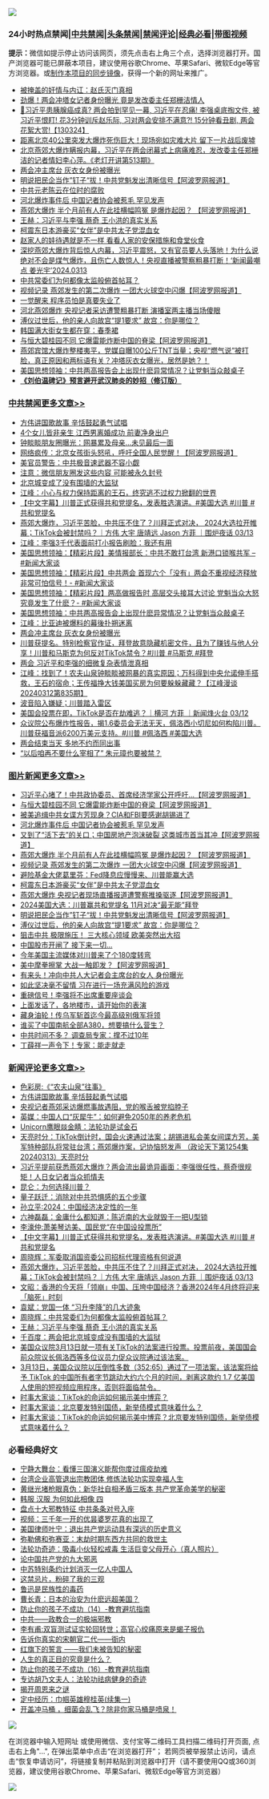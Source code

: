 ![](https://raw.githubusercontent.com/jsvpn/jsproxy/dev/64photo/fqnews-qr.jpg)

<div id="tt">
<h3>24小时热点禁闻|<a href="#%E4%B8%AD%E5%85%B1%E7%A6%81%E9%97%BB%E6%9B%B4%E5%A4%9A%E6%96%87%E7%AB%A0">中共禁闻</a>|<a href="#%E5%9B%BE%E7%89%87%E6%96%B0%E9%97%BB%E6%9B%B4%E5%A4%9A%E6%96%87%E7%AB%A0">头条禁闻</a>|<a href="#%E6%96%B0%E9%97%BB%E8%AF%84%E8%AE%BA%E6%9B%B4%E5%A4%9A%E6%96%87%E7%AB%A0">禁闻评论|<a href="#%E5%BF%85%E7%9C%8B%E7%BB%8F%E5%85%B8%E5%A5%BD%E6%96%87">经典必看</a>|<a href="https://fanb1.xyz/3" target="_blank">带图视频</a></h3>
<div><b>提示：</b>微信如提示停止访问该网页，须先点击右上角三个点，选择浏览器打开。国产浏览器可能已屏蔽本项目，建议使用谷歌Chrome、苹果Safari、微软Edge等官方浏览器。或<a href="%E5%88%B6%E4%BD%9Cgit%E7%A6%81%E9%97%BB%E9%95%9C%E5%83%8F.md">制作本项目的同步镜像</a>，获得一个新的网址来推广。</div>
<ul>

<li><a href="/cnnews/20240313/2012431.md">被掩盖的奸情与内讧：赵氏灭门真相</a></li>
<li><a href="/baitai/20240313/2012413.md">劲爆！两会冲塔女记者身份曝光 竟是发改委主任郑栅洁情人</a></li>
<li><a href="/sohnews/20240313/2012493.md">🧨习近平患胰腺癌成真? 两会拍到罕见一幕, 习近平在忍痛! 李强桌底掏文件, 被习近平恨盯! 花3分钟训斥赵乐际, 习对两会安排不满意?! 15分钟看丑剧, 两会花絮大赏!【130324】</a></li>
<li><a href="/baitai/20240313/2012454.md">距离北京40公里突发大爆炸死伤巨大！现场宛如灾难大片 留下一片战后废墟</a></li>
<li><a href="/sohnews/20240313/2012432.md">北京燕郊大爆炸瞒报内幕，习近平在两会闭幕式上病痛难忍，发改委主任郑栅洁的记者情妇李心萍。《老灯开讲第513期》</a></li>
<li><a href="/cbnews/20240313/2012519.md">两会冲主席台 灰衣女身份被曝光</a></li>
<li><a href="/topimagenews/20240313/2012444.md">明说把民企当作”钉子“拔！中共党魁发出清晰信号【阿波罗网报道】</a></li>
<li><a href="/cnnews/20240313/2012396.md">中共元老陈云在位时的腐败</a></li>
<li><a href="/topimagenews/20240314/2012666.md">河北爆炸事件后 中国记者协会被惹毛 罕见发声</a></li>
<li><a href="/topimagenews/20240314/2012628.md">燕郊大爆炸 半个月前有人在此挂横幅鸣冤 是爆炸起因？ 【阿波罗网报道】</a></li>
<li><a href="/comments/20240314/2012657.md">王赫：习近平与李强 蔡奇 王小洪的真实关系</a></li>
<li><a href="/topimagenews/20240313/2012559.md">柯震东日本游豪买“女伴”是中共太子党混血女</a></li>
<li><a href="/baitai/20240313/2012501.md">赵家人的娃待遇就是不一样 看看人家的安保措施和食堂伙食</a></li>
<li><a href="/sohnews/20240314/2012682.md">深挖燕郊大爆炸背后惊人内幕，习近平震怒，又有官员要人头落地！为什么说绝对不会是煤气爆炸，且伤亡人数惊人！央视直播被警察粗暴打断！‘新闻最嘲点 姜光宇’2024.0313</a></li>
<li><a href="/ssgc/20240313/2012494.md">中共常委们为何都像太监般俯首帖耳？</a></li>
<li><a href="/topimagenews/20240314/2012611.md">视频记录 燕郊发生的第二次爆炸 一团大火球空中闪爆【阿波罗网报道】</a></li>
<li><a href="/cnnews/20240313/2012423.md">一觉醒来 程序员怕是真要失业了</a></li>
<li><a href="/baitai/20240313/2012578.md">河北燕郊爆炸 央视记者采访遭警粗暴打断 演播室两主播当场傻眼</a></li>
<li><a href="/topimagenews/20240313/2012400.md">溥仪过世后，他的亲人向故宫“提1要求” 故宫：你是哪位？</a></li>
<li><a href="/baitai/20240313/2012451.md">韩国满大街女生都在穿：春季裙</a></li>
<li><a href="/topimagenews/20240314/2012725.md">与恒大碧桂园不同 它爆雷能炸断中国的脊梁【阿波罗网报道】</a></li>
<li><a href="/sohnews/20240314/2012645.md">燕郊宾馆大爆炸整楼夷平，党媒自曝100公斤TNT当量；央视“燃气说”被打脸，真正原因和两标语有关？冲塔灰衣女曝光，居然是她？！</a></li>
<li><a href="/cbnews/20240314/2012622.md">美国思想领袖：中共两高报告会上出现什麽异常情况？让党魁当众敲桌子</a></li>
<li><b><a href="/comments/20200207/1272816.md" target="_blank">《刘伯温碑记》预言避开武汉肺炎的妙招（修订版）</a></b></li>
</ul>
</div>

<div class="catlist">
<h3><a href="/cbnews/" target="_blank">中共禁闻</a><span><a href="/cbnews/" target="_blank" rel="nofollow">更多文章>></a></span></h3>
<ul>
<li><a href="/comments/20240314/2012759.md" target="_blank">方伟讲国歌故事 辛恬鼓起勇气试唱</a></li>
<li><a href="/cbnews/20240314/2012756.md" target="_blank">4个女儿皆非亲生 江西男离婚成功 前妻净身出户</a></li>
<li><a href="/cbnews/20240314/2012755.md" target="_blank">钟睒睒朋友圈曝光：网暴累及母亲…未见最后一面</a></li>
<li><a href="/cbnews/20240314/2012744.md" target="_blank">网络疯传：北京女孩街头怒吼，呼吁全国人民觉醒！【阿波罗网报道】</a></li>
<li><a href="/cbnews/20240314/2012728.md" target="_blank">美官员警告：中共极音速武器不容小觑</a></li>
<li><a href="/cbnews/20240314/2012727.md" target="_blank">注意：微信朋友圈发这些内容 可能被永久封号</a></li>
<li><a href="/cbnews/20240314/2012726.md" target="_blank">北京城变成了没有围墙的大监狱</a></li>
<li><a href="/cbnews/20240314/2012722.md" target="_blank">江峰：小心与权力保持距离的王石，终究逃不过权力掀翻的世界</a></li>
<li><a href="/comments/20240314/2012688.md" target="_blank">【中文字幕】川普正式获得共和党提名，发表胜选演讲。#美国大选 #川普 #共和党提名</a></li>
<li><a href="/comments/20240314/2012676.md" target="_blank">燕郊大爆炸，习近平苦脸，中共压不住了？川拜正式对决， 2024大选拉开帷幕；TikTok会被封禁吗？｜方伟 大宇 唐靖远 Jason 方菲 ｜围炉夜话 03/13</a></li>
<li><a href="/cbnews/20240314/2012653.md" target="_blank">江峰：李强3千代表面前打小报告刷脸：我还有用</a></li>
<li><a href="/cbnews/20240314/2012638.md" target="_blank">美国思想领袖：【精彩片段】美情报部长：中共不敢打台湾 新港口锁喉共军 &#8211; #新闻大家谈</a></li>
<li><a href="/cbnews/20240314/2012627.md" target="_blank">美国思想领袖：【精彩片段】中共两会 首现六个「没有」两会不重视经济释放非常可怕信号！- #新闻大家谈</a></li>
<li><a href="/cbnews/20240314/2012626.md" target="_blank">美国思想领袖：【精彩片段】两高做报告时 高层交头接耳大讨论 党魁当众大怒 究竟发生了什麽？- #新闻大家谈</a></li>
<li><a href="/cbnews/20240314/2012622.md" target="_blank">美国思想领袖：中共两高报告会上出现什麽异常情况？让党魁当众敲桌子</a></li>
<li><a href="/cbnews/20240314/2012610.md" target="_blank">江峰：比亚迪被爆料的幕後扑朔迷离</a></li>
<li><a href="/cbnews/20240313/2012519.md" target="_blank">两会冲主席台 灰衣女身份被曝光</a></li>
<li><a href="/comments/20240313/2012483.md" target="_blank">川普获提名。特别检察官作证，拜登故意隐藏机密文件，且为了赚钱与他人分享！川普和马斯克为何反对TikTok禁令？#川普 #马斯克 #拜登</a></li>
<li><a href="/cbnews/20240313/2012383.md" target="_blank">两会 习近平和李强的细微复杂表情泄真相</a></li>
<li><a href="/cbnews/20240313/2012381.md" target="_blank">江峰：找到了！农夫山泉钟睒睒被网暴的真实原因；万科得到中央允诺伸手搭救，王石的宿命；王传福挣大钱美国买房为何要躲躲藏藏？【江峰漫谈20240312第835期】</a></li>
<li><a href="/comments/20240313/2012276.md" target="_blank">波音陷入嫌疑；川普踏入雷区</a></li>
<li><a href="/comments/20240313/2012256.md" target="_blank">美国会投票在即，TikTok是否在劫难逃？｜横河 方菲 ｜新闻烽火台 03/12</a></li>
<li><a href="/comments/20240312/2012049.md" target="_blank">众议院公布爆炸性报告，揭1.6委员会无法无天，佩洛西小切尼如何构陷川普。川普获福音派6200万美元支持。#川普 #佩洛西 #美国大选</a></li>
<li><a href="/cbnews/20240312/2011985.md" target="_blank">两会结束当天 多地不约而同出事</a></li>
<li><a href="/cbnews/20240312/2011981.md" target="_blank">“以后咱再不要什么宰相了” 朱元璋也要被禁？</a></li>

</ul>
</div>
<div class="catlist">
<h3><a href="/topimagenews/" target="_blank">图片新闻</a><span><a href="/topimagenews/" target="_blank" rel="nofollow">更多文章>></a></span></h3>
<ul>
<li><a href="/topimagenews/20240314/2012813.md" target="_blank">习近平心堵了！中共政协委员、首席经济学家公开呼吁&#8230;【阿波罗网报道】</a></li>
<li><a href="/topimagenews/20240314/2012725.md" target="_blank">与恒大碧桂园不同 它爆雷能炸断中国的脊梁【阿波罗网报道】</a></li>
<li><a href="/topimagenews/20240314/2012715.md" target="_blank">被美追缉中共女谍方芳现身？CIA和FBI要感谢胡锡进了</a></li>
<li><a href="/topimagenews/20240314/2012666.md" target="_blank">河北爆炸事件后 中国记者协会被惹毛 罕见发声</a></li>
<li><a href="/topimagenews/20240314/2012647.md" target="_blank">又到了“活下去”的关口；中国房地产泡沫破裂 这类城市首当其冲【阿波罗网报道】</a></li>
<li><a href="/topimagenews/20240314/2012628.md" target="_blank">燕郊大爆炸 半个月前有人在此挂横幅鸣冤 是爆炸起因？ 【阿波罗网报道】</a></li>
<li><a href="/topimagenews/20240314/2012611.md" target="_blank">视频记录 燕郊发生的第二次爆炸 一团大火球空中闪爆【阿波罗网报道】</a></li>
<li><a href="/topimagenews/20240313/2012571.md" target="_blank">避险基金大佬葛里芬：Fed降息应慢慢来、川普能赢大选</a></li>
<li><a href="/topimagenews/20240313/2012559.md" target="_blank">柯震东日本游豪买“女伴”是中共太子党混血女</a></li>
<li><a href="/topimagenews/20240313/2012538.md" target="_blank">燕郊大爆炸 央视记者现场直播报道遭警察推搡驱逐【阿波罗网报道】</a></li>
<li><a href="/topimagenews/20240313/2012514.md" target="_blank">2024美国大选：川普赢共和党提名 11月对决“最无能”拜登</a></li>
<li><a href="/topimagenews/20240313/2012444.md" target="_blank">明说把民企当作”钉子“拔！中共党魁发出清晰信号【阿波罗网报道】</a></li>
<li><a href="/topimagenews/20240313/2012400.md" target="_blank">溥仪过世后，他的亲人向故宫“提1要求” 故宫：你是哪位？</a></li>
<li><a href="/topimagenews/20240313/2012382.md" target="_blank">狙击中共 极限施压！ 三大核心领域 欧美突然出大招</a></li>
<li><a href="/topimagenews/20240313/2012375.md" target="_blank">中国股市开闸了 接下来一切…</a></li>
<li><a href="/topimagenews/20240313/2012362.md" target="_blank">今年美国主流媒体对川普来了个180度转弯</a></li>
<li><a href="/topimagenews/20240313/2012311.md" target="_blank">美中摩拳擦掌 大战一触即发？【阿波罗网报道】</a></li>
<li><a href="/topimagenews/20240313/2012305.md" target="_blank">有来头！冲向中共人大记者会主席台的女人 身份曝光</a></li>
<li><a href="/topimagenews/20240313/2012261.md" target="_blank">如此坚决毫不留情 习在进行一场充满风险的游戏</a></li>
<li><a href="/topimagenews/20240313/2012260.md" target="_blank">重磅信号！李强将不出席重要座谈会</a></li>
<li><a href="/topimagenews/20240313/2012252.md" target="_blank">上面发话了，各地楼市，请开始你的表演</a></li>
<li><a href="/topimagenews/20240313/2012251.md" target="_blank">藏身油轮！传乌军斩首迄今最高级别俄军将领</a></li>
<li><a href="/topimagenews/20240313/2012244.md" target="_blank">谁买了中国南航全部A380，想要搞什么营生？</a></li>
<li><a href="/topimagenews/20240313/2012243.md" target="_blank">中共时间不多？ 调查局专家：撑不过10年</a></li>
<li><a href="/topimagenews/20240313/2012242.md" target="_blank">丁薛祥一声令下！专家：能走就走</a></li>

</ul>
</div>
<div class="catlist">
<h3><a href="/comments/" target="_blank">新闻评论</a><span><a href="/comments/" target="_blank" rel="nofollow">更多文章>></a></span></h3>
<ul>
<li><a href="/comments/20240314/2012791.md" target="_blank">色彩房:《“农夫山泉”往事》</a></li>
<li><a href="/comments/20240314/2012759.md" target="_blank">方伟讲国歌故事 辛恬鼓起勇气试唱</a></li>
<li><a href="/comments/20240314/2012758.md" target="_blank">央视记者燕郊采访爆燃事故遇阻，党的喉舌被党掐脖子</a></li>
<li><a href="/comments/20240314/2012757.md" target="_blank">英媒：中国人口“灰犀牛”：如何避免2050年的养老危机</a></li>
<li><a href="/comments/20240314/2012745.md" target="_blank">Unicorn鹰眼燚金睛：法轮功是试金石</a></li>
<li><a href="/comments/20240314/2012743.md" target="_blank">天亮时分：TikTok倒计时，国会火速通过法案；胡锡进私会美女间谍方芳，美军特种部队将常驻台湾；燕郊爆炸案，记协恼怒发声 （政论天下第1254集 20240313）天亮时分</a></li>
<li><a href="/comments/20240314/2012723.md" target="_blank">习近平提前获悉燕郊大爆炸？两会流出最诡异画面：李强很任性，蔡奇很规矩！人日女记者当众抓情夫</a></li>
<li><a href="/comments/20240314/2012717.md" target="_blank">昆仑：为何选择川普？</a></li>
<li><a href="/comments/20240314/2012707.md" target="_blank">量子跃迁：消除对中共恐惧感的五个步骤</a></li>
<li><a href="/comments/20240314/2012691.md" target="_blank">孙立平:2024：中国经济决定性的一年</a></li>
<li><a href="/comments/20240314/2012690.md" target="_blank">六神磊磊：金庸什么都知道：陈近南的大业就毁于一把U型锁</a></li>
<li><a href="/comments/20240314/2012689.md" target="_blank">李濠仲:萧美琴访美、国民党“在中国设投票所”</a></li>
<li><a href="/comments/20240314/2012688.md" target="_blank">【中文字幕】川普正式获得共和党提名，发表胜选演讲。#美国大选 #川普 #共和党提名</a></li>
<li><a href="/comments/20240314/2012677.md" target="_blank">周晓辉：军委取消国资委公司招标代理资格有何说道</a></li>
<li><a href="/comments/20240314/2012676.md" target="_blank">燕郊大爆炸，习近平苦脸，中共压不住了？川拜正式对决， 2024大选拉开帷幕；TikTok会被封禁吗？｜方伟 大宇 唐靖远 Jason 方菲 ｜围炉夜话 03/13</a></li>
<li><a href="/comments/20240314/2012674.md" target="_blank">文昭：香港的今天将「领崩」中国、压垮中国经济？香港2024年4月终将迎来「脑死」时刻</a></li>
<li><a href="/comments/20240314/2012659.md" target="_blank">袁斌：党国一体 “习升李降”的几大迹象</a></li>
<li><a href="/comments/20240314/2012658.md" target="_blank">周晓辉：中共常委们为何都像太监般俯首帖耳？</a></li>
<li><a href="/comments/20240314/2012657.md" target="_blank">王赫：习近平与李强 蔡奇 王小洪的真实关系</a></li>
<li><a href="/comments/20240314/2012648.md" target="_blank">千百度：两会把北京城变成没有围墙的大监狱</a></li>
<li><a href="/comments/20240314/2012637.md" target="_blank">美国众议院3月13日就一项有关TikTok的法案进行投票。投票前夜，美国国会前众院议长佩洛西等多位议员力促众议院通过该法案。</a></li>
<li><a href="/comments/20240314/2012625.md" target="_blank">3月13日，美国众议院以压倒性多数（352:65）通过了一项法案，该法案将给予 TikTok 的中国所有者字节跳动大约六个月的时间，剥离这款约 1.7 亿美国人使用的短视频应用程序，否则将面临禁令。</a></li>
<li><a href="/comments/20240313/2012563.md" target="_blank">时事大家谈：TikTok的命运如何揭示美中博弈？</a></li>
<li><a href="/comments/20240313/2012562.md" target="_blank">时事大家谈：北京要发特别国债，新举债模式意味着什么？</a></li>
<li><a href="/comments/20240313/2012546.md" target="_blank">时事大家谈：TikTok的命运如何揭示美中博弈？北京要发特别国债，新举债模式意味着什么？</a></li>

</ul>
</div>

<div class="catlist">
<h3>必看经典好文</h3>
<ul>
<li><a href="/comments/20200527/1273654.md" target="_blank">宁静大舞台：看懂三国演义能帮你度过瘟疫劫难</a></li>
<li><a href="/comments/20200528/1335859.md" target="_blank">台湾企业高管退出宗教团体 修炼法轮功实现幸福人生</a></li>
<li><a href="/lifebaike/20180921/1001174.md" target="_blank">黄继光堵枪眼真伪：新华社自相矛盾三版本 共产党革命美学的秘密</a></li>
<li><a href="/bannedvideo/20220403/1714030.md" target="_blank">韩服 汉服 为何如此相像 四</a></li>
<li><a href="/cbnews/20190701/1151453.md" target="_blank">盘点十大邪教特征 中共条条对号入座</a></li>
<li><a href="/aomi/qiwen/20151223/484507.md" target="_blank">视频：三千年一开的优昙婆罗花真的出现了</a></li>
<li><a href="/cnnews/20210819/1609201.md" target="_blank">美国律师叶宁：退出共产党运动具有深远的历史意义</a></li>
<li><a href="/tculture/20200911/132247.md" target="_blank">弥勒佛和弥赛亚：末劫时期东西方共同的救世主</a></li>
<li><a href="/comments/20220506/1729215.md" target="_blank">法轮功奇迹：吸毒小伙轻松戒毒 生活巨变父母开心（真人照片）</a></li>
<li><a href="/comments/20200717/1361899.md" target="_blank">论中国共产党的九大邪恶</a></li>
<li><a href="/comments/20220920/1786910.md" target="_blank">中苏特别条约计划消灭一亿人中国人</a></li>
<li><a href="/yule/20210123/1473216.md" target="_blank">这禁忌片，粉碎了我的三观</a></li>
<li><a href="/lishi/20130311/666695.md" target="_blank">鲁迅是民族性的毒药</a></li>
<li><a href="/taiwannews/20221015/1797413.md" target="_blank">曹长青：日本的治安为什麽远超美国？</a></li>
<li><a href="/comments/20231003/1941694.md" target="_blank">防止你的孩子不成功（14）-教育避坑指南</a></li>
<li><a href="/comments/20220331/1712636.md" target="_blank">中共——政教合一的极端邪教</a></li>
<li><a href="/comments/20210810/1603672.md" target="_blank">李有甫:双盲测试证实轮回转世；高官心绞痛原来是蝎子报仇</a></li>
<li><a href="/lifebaike/20221107/1807601.md" target="_blank">告诉你真实的宋朝官二代——衙内</a></li>
<li><a href="/comments/20221219/1825441.md" target="_blank">红旗下的誓言 ——我们未被告知的秘密</a></li>
<li><a href="/comments/20220717/1759493.md" target="_blank">人生的真正目的究竟是什么？</a></li>
<li><a href="/comments/20231004/1942361.md" target="_blank">防止你的孩子不成功（16）-教育避坑指南</a></li>
<li><a href="/comments/20221226/1827998.md" target="_blank">专访胡乃文夫人：法轮功祛病健身的奇迹</a></li>
<li><a href="/lishi/20131130/662544.md" target="_blank">揭开周恩来之谜</a></li>
<li><a href="/tculture/20161028/606931.md" target="_blank">定中经历：巾帼英雄穆桂英(续集一)</a></li>
<li><a href="/comments/20231203/1969183.md" target="_blank">开盖冲马桶 ，细菌会乱飞？除非你家马桶是喷泉！</a></li>

</ul>
</div>

![](https://raw.githubusercontent.com/jsvpn/jsproxy/dev/64photo/fqnews-qr.jpg)

在浏览器中输入短网址 或使用微信、支付宝等二维码工具扫描二维码打开页面, 点击右上角"...", 在弹出菜单中点击“在浏览器打开”； 若网页被举报禁止访问，请点击“恢复申请访问”，将链接复制并粘贴到浏览器中打开（请不要使用QQ或360浏览器，建议使用谷歌Chrome、苹果Safari、微软Edge等官方浏览器）

![](https://raw.githubusercontent.com/jsvpn/jsproxy/dev/64photo/wx.jpg)